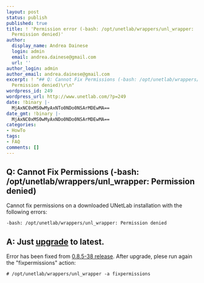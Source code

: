 ```yaml
---
layout: post
status: publish
published: true
title: ! 'Permission error (-bash: /opt/unetlab/wrappers/unl_wrapper:
  Permission denied)'
author:
  display_name: Andrea Dainese
  login: admin
  email: andrea.dainese@gmail.com
  url: ''
author_login: admin
author_email: andrea.dainese@gmail.com
excerpt: ! "## Q: Cannot Fix Permissions (-bash: /opt/unetlab/wrappers/unl_wrapper:
  Permission denied)\r\n"
wordpress_id: 249
wordpress_url: http://www.unetlab.com/?p=249
date: !binary |-
  MjAxNC0xMS0wMyAxNTo0NDo0NSArMDEwMA==
date_gmt: !binary |-
  MjAxNC0xMS0wMyAxNDo0NDo0NSArMDEwMA==
categories:
- HowTo
tags:
- FAQ
comments: []
---
```

## Q: Cannot Fix Permissions (-bash: /opt/unetlab/wrappers/unl_wrapper: Permission denied)
<a id="more"></a><a id="more-249"></a>

Cannot fix permissions on a downloaded UNetLab installation with the following errors:
~~~
-bash: /opt/unetlab/wrappers/unl_wrapper: Permission denied
~~~
## A: Just <a title="Upgrade UNetLab installation" href="http://www.unetlab.com/2014/11/upgrade-unetlab-installation/">upgrade</a> to latest.
Error has been fixed from <a title="UNetLab 0.8.5-38 Released" href="http://www.unetlab.com/2014/11/unetlab-0-8-5-38-released/">0.8.5-38 release</a>. After upgrade, plese run again the "fixpermissions" action:
~~~
# /opt/unetlab/wrappers/unl_wrapper -a fixpermissions
~~~
